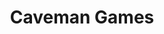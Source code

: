 ---
layout: video
series: Mike and Bootsy
episode: 19
title: Caveman Games
permalink: /mike-and-bootsy/episode-19
video_info:
  - youtube;YouTube;dFpe9DRAaGw
release_date: 2016-05-05
platforms:
  - Nintendo Entertainment System
short_platforms:
  - NES
thumbnails:
games:
  - Caveman Games
current_description: |
  Mike and Bootsy play Caveman Games for NES!
---
